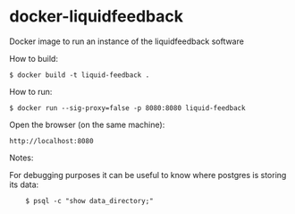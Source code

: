 docker-liquidfeedback
=====================

Docker image to run an instance of the liquidfeedback software

How to build:

	$ docker build -t liquid-feedback .

How to run:

	$ docker run --sig-proxy=false -p 8080:8080 liquid-feedback

Open the browser (on the same machine):

	http://localhost:8080


Notes:

For debugging purposes it can be useful to know where postgres is storing its data:

        $ psql -c "show data_directory;"
